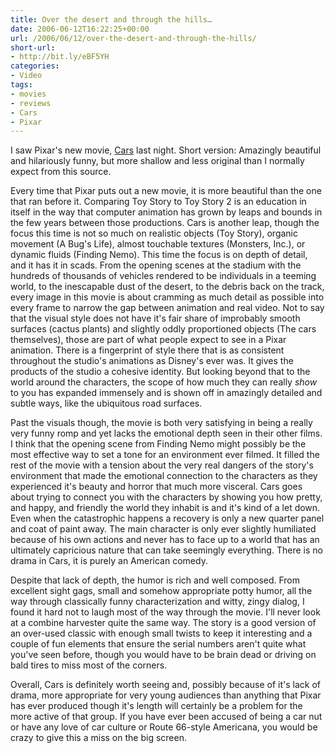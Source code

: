 ```yaml
---
title: Over the desert and through the hills…
date: 2006-06-12T16:22:25+00:00
url: /2006/06/12/over-the-desert-and-through-the-hills/
short-url:
- http://bit.ly/eBF5YH
categories:
- Video
tags:
- movies
- reviews
- Cars
- Pixar
---
```

I saw Pixar's new movie, <a href="http://www.disney.go.com/disneypictures/cars/">Cars</a> last night. Short version: Amazingly beautiful and hilariously funny, but more shallow and less original than I normally expect from this source.

Every time that Pixar puts out a new movie, it is more beautiful than the one that ran before it. Comparing Toy Story to Toy Story 2 is an education in itself in the way that computer animation has grown by leaps and bounds in the few years between those productions. Cars is another leap, though the focus this time is not so much on realistic objects (Toy Story), organic movement (A Bug's Life), almost touchable textures (Monsters, Inc.), or dynamic fluids (Finding Nemo). This time the focus is on depth of detail, and it has it in scads. From the opening scenes at the stadium with the hundreds of thousands of vehicles rendered to be individuals in a teeming world, to the inescapable dust of the desert, to the debris back on the track, every image in this movie is about cramming as much detail as possible into every frame to narrow the gap between animation and real video. Not to say that the visual style does not have it's fair share of improbably smooth surfaces (cactus plants) and slightly oddly proportioned objects (The cars themselves), those are part of what people expect to see in a Pixar animation. There is a fingerprint of style there that is as consistent throughout the studio's animations as Disney's ever was. It gives the products of the studio a cohesive identity. But looking beyond that to the world around the characters, the scope of how much they can really <em>show</em> to you has expanded immensely and is shown off in amazingly detailed and subtle ways, like the ubiquitous road surfaces.

Past the visuals though, the movie is both very satisfying in being a really very funny romp and yet lacks the emotional depth seen in their other films. I think that the opening scene from Finding Nemo might possibly be the most effective way to set a tone for an environment ever filmed. It filled the rest of the movie with a tension about the very real dangers of the story's environment that made the emotional connection to the characters as they experienced it's beauty and horror that much more visceral. Cars goes about trying to connect you with the characters by showing you how pretty, and happy, and friendly the world they inhabit is and it's kind of a let down. Even when the catastrophic happens a recovery is only a new quarter panel and coat of paint away. The main character is only ever slightly humiliated because of his own actions and never has to face up to a world that has an ultimately capricious nature that can take seemingly everything. There is no drama in Cars, it is purely an American comedy.

Despite that lack of depth, the humor is rich and well composed. From excellent sight gags, small and somehow appropriate potty humor, all the way through classically funny characterization and witty, zingy dialog, I found it hard not to laugh most of the way through the movie. I'll never look at a combine harvester quite the same way. The story is a good version of an over-used classic with enough small twists to keep it interesting and a couple of fun elements that ensure the serial numbers aren't quite what you've seen before, though you would have to be brain dead or driving on bald tires to miss most of the corners.

Overall, Cars is definitely worth seeing and, possibly because of it's lack of drama, more appropriate for very young audiences than anything that Pixar has ever produced though it's length will certainly be a problem for the more active of that group. If you have ever been accused of being a car nut or have any love of car culture or Route 66-style Americana, you would be crazy to give this a miss on the big screen.